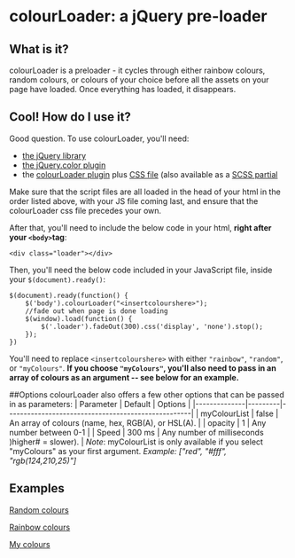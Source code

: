 # colourLoader: a jQuery pre-loader

## What is it?
colourLoader is a preloader - it cycles through either rainbow colours, random colours, or colours of your choice before all the assets on your page have loaded. Once everything has loaded, it disappears. 

## Cool! How do I use it?
Good question. To use colourLoader, you'll need: 
- [the jQuery library](http://code.jquery.com/jquery-2.1.1.min.js)
- [the jQuery.color plugin](https://github.com/jquery/jquery-color/)
- the [colourLoader plugin](http://erikapierre.com/colourloader/colourloader-plugin.js) plus [CSS file](http://erikapierre.com/colourloader/colourloader.css) (also available as a [SCSS partial](http://erikapierre.com/colourloader/_colourloader.scss)

Make sure that the script files are all loaded in the head of your html in the order listed above, with your JS file coming last, and ensure that the colourLoader css file precedes your own.

After that, you'll need to include the below code in your html, **right after your `<body>`tag**:
```
<div class="loader"></div>
```

Then, you'll need the below code included in your JavaScript file, inside your `$(document).ready()`:
```
$(document).ready(function() {
	$('body').colourLoader("<insertcolourshere>");
	//fade out when page is done loading
	$(window).load(function() {
		$('.loader').fadeOut(300).css('display', 'none').stop();
	});
})
```

You'll need to replace `<insertcolourshere>` with either `"rainbow"`, `"random"`, or `"myColours"`. **If you choose `"myColours"`, you'll also need to pass in an array of colours as an argument -- see below for an example.**

##Options
colourLoader also offers a few other options that can be passed in as parameters:
| Parameter    | Default | Options                                            |
|--------------|---------|----------------------------------------------------|
| myColourList | false   | An array of colours (name, hex, RGB(A), or HSL(A). |
| opacity      | 1       | Any number between 0-1                             |	
| Speed        | 300 ms  | Any number of milliseconds )higher# = slower).     |
*Note*: myColourList is only available if you select "myColours" as your first argument. *Example: ["red", "#fff", "rgb(124,210,25)"]*

## Examples
[Random colours](http://erikapierre.com/colourloader/example-random.html)

[Rainbow colours](http://erikapierre.com/colourloader/example-rainbow.html)

[My colours](http://erikapierre.com/colourloader/example-mycolours.html)